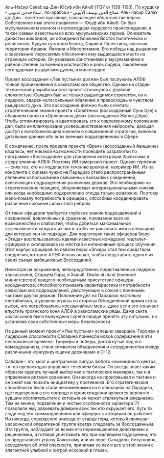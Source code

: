 Аль-На́сир Сала́х ад-Дин Ю́суф ибн Айю́б (1137 or 1138–1193).
По курдски - سه‌لاحه‌دین ئه‌یوبی , по-арабски - صلاح الدين يوسف الأيوبي.
Аль-На́сир Сала́х ад-Дин - почётное прозвище, означающее «благочестие веры».
Собственное имя этого правителя — Юсуф ибн Айюб.
Он был мусульманским воином и полководцем курдского происхождения, а также
самым известным из всех мусульманских героев. Основатель династии айюбидов,
он объединил Ближний Восток политически и религиозно,
будучи султаном Египта, Сирии и Палестины, включая территории Аравии, Йемена и
Месопотамии. Его победы над рыцарями и завоевание Иерусалима обеспечили ему
выдающееся место на страницах истории. Он узнаваем христианами и мусульманами в
равной степени за военное мастерство и роль лидера,
закалённые легендарным рыцарским духом, и милосердие.

Проект воссоздания «Лев пустыни» должен был послужить АЛЕФ точкой проникновения
в хакисламское общество. Однако на стадии технической разработки этот проект
столкнулся с двойной сложностью: Саладин был не только выдающимся стратегом, но и
лидером, одарён колоссальным обаянием и превосходным чувством рыцарского духа.
Это воссоздание должно было сочетать стратегические знания проекта
«Советник» (воссозданный Сунь Цзе) с обаянием проекта «Орлеанская дева»
(воссозданная Жанна д'Арк). Чтобы оптимизировать и адаптировать его к современному
положению дел, была имплантирована усовершенствованная нейросеть, дающая доступ к
всеобъемлющим знаниям о современной стратегии, включая детальные данные обо всех
военных подразделениях в Сфере.

К сожалению, после провала проекта «Врач» (воссозданный Авиценна) казалось, нет
никакой возможности проводить разработки по программе «Воссоздание» для упрощения
интеграции Хакислама в сферу влияния АЛЕФ. Поэтому ИИ заморозил проект.
Однако терпение — сила тех, кто не подвластен течению времени, например ИИ.
Из-за конфликта с силами чужих на Парадизо стало распространённым явлением
использование смешанных войсковых соединений, включающих подразделения различных
держав. Это необходимо на стратегических позициях, обороняемых интернациональными
силами, или когда необходимо подкрепление откуда только возможно.
Поэтому мало-помалу потребность в офицерах, способных координировать
различные союзные силы стала ребром.

От таких офицеров требуется глубокое знание подразделений и соединений, вовлечённых
в сражение, понимание всех их возможностей и слабостей, чтобы добиться максимальной
эффективности каждого из них и чтобы не рисковать ими в операциях, для которых они
не подходят. Для подготовки таких офицеров бюро «Эгида» воспользовалось идеями
известных номадских гештальт-офицеров и скопировала их жёсткий и
интенсивный процесс обучения. Этот корпус офицеров по связям бюро «Эгида»
стал тем средством внедрения, которое АЛЕФ использовал, чтобы представить одного из
своих самых амбициозных Воссозданий.

Несмотря на возражения, непосредственно представленные лидером хассассинов,
Старцем Горы, в Хашиб, Diwân al Jund (военное министерство) увидело
необходимым присутствие офицера-координатора, способного понимать характеристики
и потребности хакисламских подразделений, действующих в союзе с
военными частями других держав. Положение дел на Парадизо настолько нестабильно, и
уровень угрозы со стороны Объединённой армии столь высок, что потребовались
чрезвычайные меры, даже если это означает впустить троянского коня АЛЕФ в
хакисламские ряды. Даже секта хассассинов была вынуждена скрепя сердце принять
эту ситуацию, но установив свои собственные меры безопасности.

На данный момент проект «Лев пустыни» успешно завершён.
Героизм и лидерские способности Саладина принесли новое содержание в эти неспокойные
времена. Триумфы и победы, достигнутые под его командованием,
стали символом объединения и сотрудничества между различными конкурирующими державами
и О-12.

Саладин - это мозг и центральная фигура любого коммандного центра, т.к. он превосходно управляет течением битвы. Он всегда знает каким образом сделать лучший выбор как в тактических маневрах, так и в управлении ритмом сражения. Он никогда не проигрвывал и тактике и он знает как поихить инициативу у противника. Его стратегические способности были стали несомненными на в операциях на Парадизо, где подозрения в его природе и происхождении являются вероятно худшим обстоятельстом с которым он может сталкнуться ежедневно. Тем не менее, подавление и чистые особенности характера (?) позволили ему завоевать доверие всех тек кто окружает его, буть то люди под его коммандованием или офицеры с которыми он работает. Но никогда, совершенно никогда от старца горы, который приказал хасасинской оперативной группе всегда следовать за Воссозданным. Эта группа, наблюдает за всеми его перемещениями действиями и решениямии, и готовая уничтожить его при малейшем подозрении, что он представляет угрозу Хакисламу или их вере. Саладинн, безусловно, осведомлен об этой опасности, принимая ее как и все в этой жизни с элегантной улыбкой и хитрой искоркой в глазах.